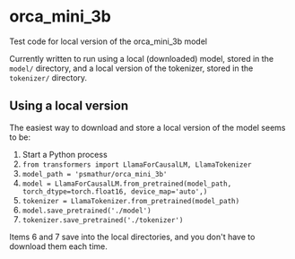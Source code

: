 # orca_mini_3b
Test code for local version of the orca_mini_3b model

Currently written to run using a local (downloaded) model, stored in the `model/` directory, and a local version of the tokenizer, stored in the `tokenizer/` directory.  

## Using a local version

The easiest way to download and store a local version of the model seems to be:

1. Start a Python process
2. `from transformers import LlamaForCausalLM, LlamaTokenizer`
3. `model_path = 'psmathur/orca_mini_3b'`
4. `model = LlamaForCausalLM.from_pretrained(model_path, torch_dtype=torch.float16, device_map='auto',)`
5. `tokenizer = LlamaTokenizer.from_pretrained(model_path)`
6. `model.save_pretrained('./model')`
7. `tokenizer.save_pretrained('./tokenizer')`

Items 6 and 7 save into the local directories, and you don't have to download them each time. 
